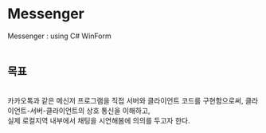 # Messenger
Messenger : using C# WinForm
<br/><br/>
<h2>목표</h2>
<br/>
카카오톡과 같은 메신저 프로그램을 직접 서버와 클라이언트 코드를 구현함으로써, 클라이언트-서버-클라이언트의 상호 통신을 이해하고,<br/>
실제 로컬지역 내부에서 채팅을 시연해봄에 의의를 두고자 한다.
